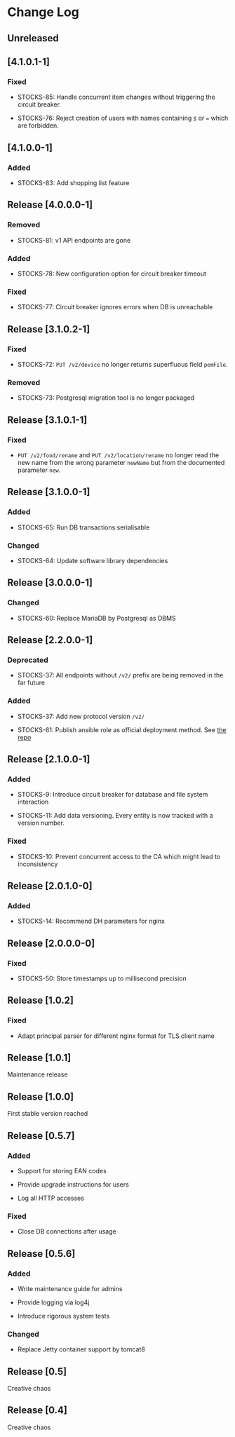 # Change Log

## Unreleased

## [4.1.0.1-1]

### Fixed

* STOCKS-85: Handle concurrent item changes without triggering the circuit
  breaker.

* STOCKS-76: Reject creation of users with names containing `$` or `=` which are
  forbidden.

## [4.1.0.0-1]

### Added

* STOCKS-83: Add shopping list feature

## Release [4.0.0.0-1]

### Removed

* STOCKS-81: v1 API endpoints are gone

### Added

* STOCKS-78: New configuration option for circuit breaker timeout

### Fixed

* STOCKS-77: Circuit breaker ignores errors when DB is unreachable

## Release [3.1.0.2-1]

### Fixed

* STOCKS-72: `PUT /v2/device` no longer returns superfluous field `pemFile`.

### Removed

* STOCKS-73: Postgresql migration tool is no longer packaged

## Release [3.1.0.1-1]

### Fixed

* `PUT /v2/food/rename` and `PUT /v2/location/rename` no longer read the new
  name from the wrong parameter `newName` but from the documented parameter
  `new`.

## Release [3.1.0.0-1]

### Added

* STOCKS-65: Run DB transactions serialisable

### Changed

* STOCKS-64: Update software library dependencies

## Release [3.0.0.0-1]

### Changed

* STOCKS-60: Replace MariaDB by Postgresql as DBMS

## Release [2.2.0.0-1]

### Deprecated

* STOCKS-37: All endpoints without `/v2/` prefix are being removed in the far
  future

### Added

* STOCKS-37: Add new protocol version `/v2/`

* STOCKS-61: Publish ansible role as official deployment method. See
  [the repo](https://github.com/F1rst-Unicorn/ansible-stocks.git)

## Release [2.1.0.0-1]

### Added

* STOCKS-9: Introduce circuit breaker for database and file system interaction

* STOCKS-11: Add data versioning. Every entity is now tracked with a version
  number.

### Fixed

* STOCKS-10: Prevent concurrent access to the CA which might lead to
  inconsistency

## Release [2.0.1.0-0]

### Added

* STOCKS-14: Recommend DH parameters for nginx

## Release [2.0.0.0-0]

### Fixed

* STOCKS-50: Store timestamps up to millisecond precision

## Release [1.0.2]

### Fixed

* Adapt principal parser for different nginx format for TLS client name

## Release [1.0.1]

Maintenance release

## Release [1.0.0]

First stable version reached

## Release [0.5.7]

### Added

* Support for storing EAN codes

* Provide upgrade instructions for users

* Log all HTTP accesses

### Fixed

* Close DB connections after usage

## Release [0.5.6]

### Added

* Write maintenance guide for admins

* Provide logging via log4j

* Introduce rigorous system tests

### Changed

* Replace Jetty container support by tomcat8

## Release [0.5]

Creative chaos

## Release [0.4]

Creative chaos

